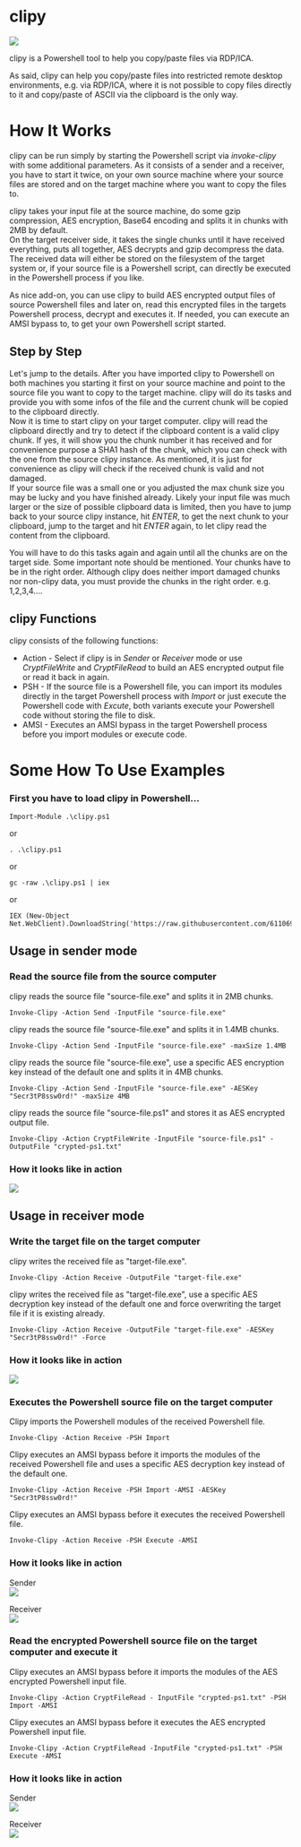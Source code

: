 # clipy

![](https://github.com/61106960/clipy/raw/main/images/clipy.jpg)

clipy is a Powershell tool to help you copy/paste files via RDP/ICA.

As said, clipy can help you copy/paste files into restricted remote desktop environments, e.g. via RDP/ICA, where it is not possible to copy files directly to it and copy/paste of ASCII via the clipboard is the only way.

# How It Works

clipy can be run simply by starting the Powershell script via _invoke-clipy_ with some additional parameters. As it consists of a sender and a receiver, you have to start it twice, on your own source machine where your source files are stored and on the target machine where you want to copy the files to.  

clipy takes your input file at the source machine, do some gzip compression, AES encryption, Base64 encoding and splits it in chunks with 2MB by default.  
On the target receiver side, it takes the single chunks until it have received everything, puts all together, AES decrypts and gzip decompress the data. The received data will either be stored on the filesystem of the target system or, if your source file is a Powershell script, can directly be executed in the Powershell process if you like.

As nice add-on, you can use clipy to build AES encrypted output files of source Powershell files and later on, read this encrypted files in the targets Powershell process, decrypt and executes it. If needed, you can execute an AMSI bypass to, to get your own Powershell script started. 

## Step by Step
Let's jump to the details. After you have imported clipy to Powershell on both machines you starting it first on your source machine and point to the source file you want to copy to the target machine. clipy will do its tasks and provide you with some infos of the file and the current chunk will be copied to the clipboard directly.  
Now it is time to start clipy on your target computer. clipy will read the clipboard directly and try to detect if the clipboard content is a valid clipy chunk. If yes, it will show you the chunk number it has received and for convenience purpose a SHA1 hash of the chunk, which you can check with the one from the source clipy instance. As mentioned, it is just for convenience as clipy will check if the received chunk is valid and not damaged.  
If your source file was a small one or you adjusted the max chunk size you may be lucky and you have finished already. Likely your input file was much larger or the size of possible clipboard data is limited, then you have to jump back to your source clipy instance, hit _ENTER_, to get the next chunk to your clipboard, jump to the target and hit _ENTER_ again, to let clipy read the content from the clipboard.

You will have to do this tasks again and again until all the chunks are on the target side. Some important note should be mentioned. Your chunks have to be in the right order. Although clipy does neither import damaged chunks nor non-clipy data, you must provide the chunks in the right order. e.g. 1,2,3,4....

## clipy Functions

clipy consists of the following functions:
* Action - Select if clipy is in _Sender_ or _Receiver_ mode or use _CryptFileWrite_ and _CryptFileRead_ to build an AES encrypted output file or read it back in again.
* PSH - If the source file is a Powershell file, you can import its modules directly in the target Powershell process with _Import_ or just execute the Powershell code with _Excute_, both variants execute your Powershell code without storing the file to disk.
* AMSI - Executes an AMSI bypass in the target Powershell process before you import modules or execute code.


# Some How To Use Examples
### First you have to load clipy in Powershell...
```
Import-Module .\clipy.ps1
```
or
```
. .\clipy.ps1
```
or
```
gc -raw .\clipy.ps1 | iex
```
or
```
IEX (New-Object Net.WebClient).DownloadString('https://raw.githubusercontent.com/61106960/clipy/main/clipy.ps1')
```

## Usage in sender mode
### Read the source file from the source computer

clipy reads the source file "source-file.exe" and splits it in 2MB chunks.
```
Invoke-Clipy -Action Send -InputFile "source-file.exe"
```

clipy reads the source file "source-file.exe" and splits it in 1.4MB chunks.
```
Invoke-Clipy -Action Send -InputFile "source-file.exe" -maxSize 1.4MB
```

clipy reads the source file "source-file.exe", use a specific AES encryption key instead of the default one and splits it in 4MB chunks.
```
Invoke-Clipy -Action Send -InputFile "source-file.exe" -AESKey "Secr3tP8ssw0rd!" -maxSize 4MB
```

clipy reads the source file "source-file.ps1" and stores it as AES encrypted output file.
```
Invoke-Clipy -Action CryptFileWrite -InputFile "source-file.ps1" -OutputFile "crypted-ps1.txt"
```

### How it looks like in action
![](https://github.com/61106960/clipy/raw/main/images/clipy-sender.png)


## Usage in receiver mode
### Write the target file on the target computer

clipy writes the received file as "target-file.exe".
```
Invoke-Clipy -Action Receive -OutputFile "target-file.exe"
```

clipy writes the received file as "target-file.exe", use a specific AES decryption key instead of the default one and force overwriting the target file if it is existing already.
```
Invoke-Clipy -Action Receive -OutputFile "target-file.exe" -AESKey "Secr3tP8ssw0rd!" -Force
```

### How it looks like in action
![](https://github.com/61106960/clipy/raw/main/images/clipy-receiver-file.png)


### Executes the Powershell source file on the target computer

Clipy imports the Powershell modules of the received Powershell file.
```
Invoke-Clipy -Action Receive -PSH Import
```

Clipy executes an AMSI bypass before it imports the modules of the received Powershell file and uses a specific AES decryption key instead of the default one.
```
Invoke-Clipy -Action Receive -PSH Import -AMSI -AESKey "Secr3tP8ssw0rd!"
```

Clipy executes an AMSI bypass before it executes the received Powershell file.
```
Invoke-Clipy -Action Receive -PSH Execute -AMSI
```

### How it looks like in action
Sender  
![](https://github.com/61106960/clipy/raw/main/images/clipy-receiver-ps1.png)

Receiver  
![](https://github.com/61106960/clipy/raw/main/images/clipy-receiver-ps2.png)

### Read the encrypted Powershell source file on the target computer and execute it

Clipy executes an AMSI bypass before it imports the modules of the AES encrypted Powershell input file.
```
Invoke-Clipy -Action CryptFileRead - InputFile "crypted-ps1.txt" -PSH Import -AMSI
```

Clipy executes an AMSI bypass before it executes the AES encrypted Powershell input file.
```
Invoke-Clipy -Action CryptFileRead -InputFile "crypted-ps1.txt" -PSH Execute -AMSI
```

### How it looks like in action
Sender  
![](https://github.com/61106960/clipy/raw/main/images/clipy-receiver-crypt1.png)

Receiver  
![](https://github.com/61106960/clipy/raw/main/images/clipy-receiver-crypt2.png)